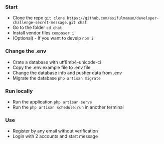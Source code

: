### Start
- Clone the repo ```git clone https://github.com/asifulmamun/developer-challenge-secret-message.git chat```
- Go to the folder ```cd chat```
- Install vendor files ```composer i```
- (Optional) - If you want to develp ```npm i```


### Change the .env
- Crate a database with utf8mb4-unicode-ci
- Copy the .env.example file to .env file
- Change the database info and pusher data from .env
- Migrate the database ```php artisan migrate```

### Run locally
- Run the application ```php artisan serve```
- Run the ```php artisan schedule:run``` in another terminal


### Use
- Register by any email without verification
- Login with 2 accounts and start message

